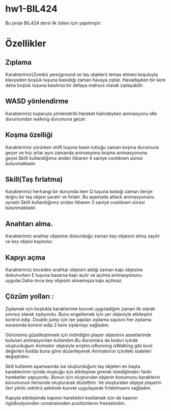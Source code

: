 # hw1-BIL424

Bu proje BIL424 dersi ilk ödevi için yapılmıştır.

# Özellikler
## Zıplama
Karakterimiz(Zombi) yere(ground ve taş objeleri) temas etmesi koşuluyla klavyeden boşluk tuşuna basıldığı zaman havaya zıplar. Havadayken bir kere daha boşluk tuşuna basılırsa bir defaya mahsus olarak zıplayabilir.

## WASD yönlendirme
Karakterimiz tuşlarıyla yönlendirilir.Hareket halindeyken animasyonu idle durumundan walking durumuna geçer.

## Koşma özelliği
Karakterimiz yürürken shift tuşuna basılı tuttuğu zaman koşma durumuna geçer ve hızı artar aynı zamanda animasyonu koşma animasyonuna geçer.Skilli kullandığımız andan itibaren 4 saniye cooldown süresi bulunmaktadır.

## Skill(Taş fırlatma)
Karakterimiz herhangi bir durumda iken Q tuşuna bastığı zaman ileriye doğru bir taş objesi yaratır ve fırlatır. Bu aşamada attack animasyonunu oynatır.Skilli kullandığımız andan itibaren 3 saniye cooldown süresi bulunmaktadır.

## Anahtarı alma.
Karakterimiz anahtar objesine dokunduğu zaman key objesini almış sayılır ve key objesi kaybolur.

## Kapıyı açma
Karakterimiz önceden anahtar objesini aldığı zaman kapı objesine dokunurken E tuşuna basarsa kapı açılır ve açılma animasyonunu uygular.Daha önce key objesini almamışsa kapı açılmaz.


## Çözüm yolları :
Zıplamak için boşlukla karakterime kuvvet uyguladığım zaman ilk olarak sınırsız olarak zıplıyordu. Bunu engellemek için yer objesiyle etkileşimi kontrol edip. Double jump için ise yapılan zıplama sayısını her zıplama esnasında kontrol edip 2 kere zıplamayı sağladım.

Görünümü güzelleştirmek için indirdiğim player objesinin assetlerinde bulunan animasyonları kullandım.Bu durumlara da kodun içinde oluşturduğum Animator objesiyle eriştim.isRunning isWalking gibi bool değerleri kodda buna göre düzenleyerek Animatorun içindeki stateleri değiştirdim.

Skill kullanım aşamasında ise oluşturduğum taş objeleri en başta karakterimin içinde oluştuğu için etkileşime girerek istediğimden farklı hareketler yapıyordu. Bunun için oluşturulan objenin konumunu karakterin konumunun ilerisinde oluşturarak düzelttim. Ve oluşturalan objeye playerin ileri yönlü vektörü şeklinde kuvvet uygulayarak fırlatılmasını sağladım.

Kapıyla etkileşimde kapının hareketini kısıtlamak için de kapının rigidbodysinden constrainsden positionlarını freezeledim.

